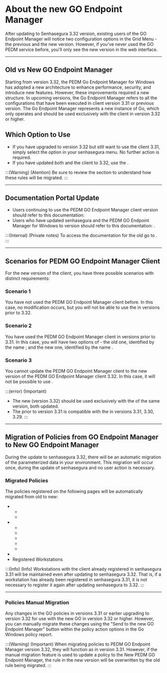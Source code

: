 # About the new GO Endpoint Manager 

After updating to Senhasegura 3.32 version, existing users of the GO Endpoint Manager will notice two configuration options in the Grid Menu - the previous and the new version. However, if you've never used the GO PEDM service before, you'll only see the new version in the web interface.

---

## Old vs New GO Endpoint Manager

Starting from version 3.32, the PEDM Go Endpoint Manager for Windows has adopted a new architecture to enhance performance, security, and introduce new features. However, these improvements required a new structure. In upcoming versions, the  Go Endpoint Manager refers to all the configurations that have been executed in client version 3.31 or previous version. The  Go Endpoint Manager represents a new instance of Go, which only operates and should be used exclusively with the client in version 3.32 or higher.

## Which Option to Use

- If you have upgraded  to version 3.32 but still want to use the  client 3.31, simply select the  option in your senhasegura menu. No further action is required.
- If you have updated both  and the  client to 3.32, use the . 

:::(Warning) (Atention)
Be sure to review the  section to understand how these rules will be migrated.
:::

---

## Documentation Portal Update

- Users continuing to use the PEDM GO Endpoint Manager client version  should refer to this documentation: 
- Users who have updated senhasegura and the PEDM GO Endpoint Manager for Windows to version  should refer to this documentation: .

:::(Internal) (Private notes)
To access the documentation for the old  go to .
:::

---

## Scenarios for PEDM GO Endpoint Manager Client

For the new version of the  client, you have three possible scenarios with distinct requirements:

### Scenario 1

You have not used the PEDM GO Endpoint Manager client before. In this case, no modification occurs, but you will not be able to use the  in versions prior to 3.32.

### Scenario 2

You have used the PEDM GO Endpoint Manager client in versions prior to 3.31. In this case, you will have two options of  - the old one, identified by the name ; and the new one, identified by the name .

### Scenario 3

You cannot update the PEDM GO Endpoint Manager client to the new version of the PEDM GO Endpoint Manager client 3.32. In this case, it will not be possible to use .

:::(error) (Important)
- The new  (version 3.32) should be used exclusively with the  of the same version, both updated.
- The  prior to version 3.31 is compatible with the  in versions 3.31, 3.30, 3.29.
:::

---

## Migration of Policies from GO Endpoint Manager to New GO Endpoint Manager

During the update to senhasegura 3.32, there will be an automatic migration of the parameterized data in your environment. This migration will occur once, during the update of senhasegura and no user action is necessary.

### Migrated Policies

The policies registered on the following pages will be automatically migrated from old to new:

- 
    - 
    - 
- 
    - 
    - 
    - 
    - 
    - 
- 
- Registered Workstations

:::(Info) (Info)
Workstations with the  client already registered in senhasegura 3.31 will be maintained even after updating to senhasegura 3.32. That is, if a workstation has already been registered in senhasegura 3.31, it is not necessary to register it again after updating senhasegura to 3.32.
:::

---

### Policies Manual Migration

Any changes in the GO policies in versions 3.31 or earlier  upgrading to version 3.32  for use with the new GO in version 3.32 or higher. However, you can manually migrate these changes using the "Send to the new GO Endpoint Manager" button within the policy action options in the Go Windows policy report.

:::(Warning) (Important)
When migrating policies to PEDM GO Endpoint Manager version 3.32, they will function as in version 3.31. However, if the manual migration feature is used to update a policy to the New PEDM GO Endpoint Manager, the rule in the new version will be overwritten by the old rule being migrated.
:::